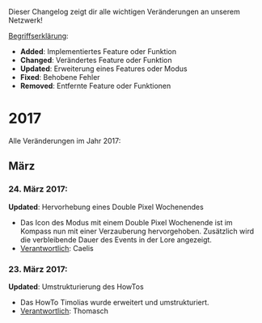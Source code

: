Dieser Changelog zeigt dir alle wichtigen Veränderungen an unserem Netzwerk!

<u>Begriffserklärung</u>:

- <strong>Added</strong>: Implementiertes Feature oder Funktion
- <strong>Changed</strong>: Verändertes Feature oder Funktion
- <strong>Updated</strong>: Erweiterung eines Features oder Modus
- <strong>Fixed</strong>: Behobene Fehler
- <strong>Removed</strong>: Entfernte Feature oder Funktionen


# 2017
Alle Veränderungen im Jahr 2017:

## März

### 24. März 2017:
<b>Updated</b>: Hervorhebung eines Double Pixel Wochenendes
- Das Icon des Modus mit einem Double Pixel Wochenende ist im Kompass nun mit einer Verzauberung hervorgehoben. Zusätzlich wird die verbleibende Dauer des Events in der Lore angezeigt.
- <u>Verantwortlich</u>: Caelis

### 23. März 2017:
<b>Updated</b>: Umstrukturierung des HowTos
- Das HowTo Timolias wurde erweitert und umstrukturiert.
- <u>Verantwortlich</u>: Thomasch